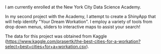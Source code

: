 I am currently enrolled at the New York City Data Science Academy.

In my second project with the Academy, I attempt to create a ShinyApp that will help identify "Your Dream Workation".
I employ a variety of tools from drop down menus, sliders to interactive maps to assist your search! 

The data for this project was obtained from Kaggle (https://www.kaggle.com/prasertk/the-best-cities-for-a-workation?select=best+cities+for+a+workation.csv).